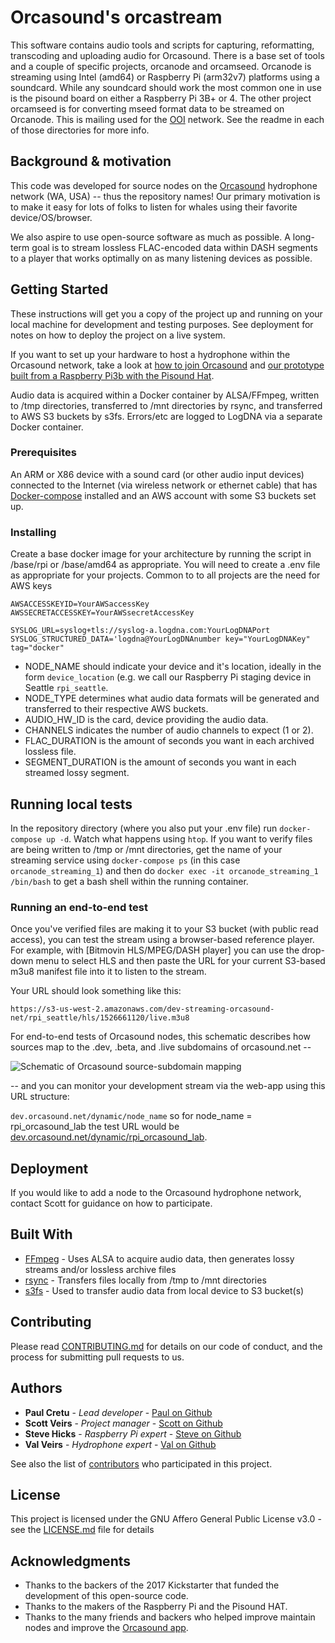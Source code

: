 # Orcasound's orcastream

This software contains audio tools and scripts for capturing, reformatting, transcoding and uploading audio for Orcasound.  There is a base set of tools and a couple of specific projects, orcanode and orcamseed.  Orcanode is streaming using Intel (amd64) or Raspberry Pi (arm32v7) platforms using a soundcard.  While any soundcard should work the most common one in use is the pisound board on either a Raspberry Pi 3B+ or 4.  The other project orcamseed is for converting mseed format data to be streamed on Orcanode.  This is mailing used for the [OOI](https://oceanobservatories.org/ "OOI") network.  See the readme in each of those directories for more info.

## Background & motivation

This code was developed for source nodes on the [Orcasound](http://orcasound.net) hydrophone network (WA, USA) -- thus the repository names! Our primary motivation is to make it easy for lots of folks to listen for whales using their favorite device/OS/browser. 

We also aspire to use open-source software as much as possible. A long-term goal is to stream lossless FLAC-encoded data within DASH segments to a player that works optimally on as many listening devices as possible.

## Getting Started

These instructions will get you a copy of the project up and running on your local machine for development and testing purposes. See deployment for notes on how to deploy the project on a live system.

If you want to set up your hardware to host a hydrophone within the Orcasound network, take a look at [how to join Orcasound](http://www.orcasound.net/join/) and [our prototype built from a Raspberry Pi3b with the Pisound Hat](http://www.orcasound.net/2018/04/27/orcasounds-new-live-audio-solution-from-hydrophone-to-headphone-with-a-raspberry-pi-computer-and-hls-dash-streaming-software/).

Audio data is acquired within a Docker container by ALSA/FFmpeg, written to /tmp directories, transferred to /mnt directories by rsync, and transferred to AWS S3 buckets by s3fs. Errors/etc are logged to LogDNA via a separate Docker container.

### Prerequisites

An ARM or X86 device with a sound card (or other audio input devices) connected to the Internet (via wireless network or ethernet cable) that has [Docker-compose](https://docs.docker.com/compose/install/) installed and an AWS account with some S3 buckets set up.

### Installing

Create a base docker image for your architecture by running the script in /base/rpi or /base/amd64 as appropriate.  You will need to create a .env file as appropriate for your projects.  Common to to all projects are the need for AWS keys

```
AWSACCESSKEYID=YourAWSaccessKey
AWSSECRETACCESSKEY=YourAWSsecretAccessKey
 
SYSLOG_URL=syslog+tls://syslog-a.logdna.com:YourLogDNAPort
SYSLOG_STRUCTURED_DATA='logdna@YourLogDNAnumber key="YourLogDNAKey" tag="docker"
```

* NODE_NAME should indicate your device and it's location, ideally in the form `device_location` (e.g. we call our Raspberry Pi staging device in Seattle `rpi_seattle`. 
* NODE_TYPE determines what audio data formats will be generated and transferred to their respective AWS buckets. 
* AUDIO_HW_ID is the card, device providing the audio data. 
* CHANNELS indicates the number of audio channels to expect (1 or 2). 
* FLAC_DURATION is the amount of seconds you want in each archived lossless file. 
* SEGMENT_DURATION is the amount of seconds you want in each streamed lossy segment.

## Running local tests

In the repository directory (where you also put your .env file) run `docker-compose up -d`. Watch what happens using `htop`. If you want to verify files are being written to /tmp or /mnt directories, get the name of your streaming service using `docker-compose ps` (in this case `orcanode_streaming_1`) and then do `docker exec -it orcanode_streaming_1 /bin/bash` to get a bash shell within the running container.

### Running an end-to-end test

Once you've verified files are making it to your S3 bucket (with public read access), you can test the stream using a browser-based reference player.  For example, with [Bitmovin HLS/MPEG/DASH player] you can use the drop-down menu to select HLS and then paste the URL for your current S3-based m3u8 manifest file into it to listen to the stream.

Your URL should look something like this:
```
https://s3-us-west-2.amazonaws.com/dev-streaming-orcasound-net/rpi_seattle/hls/1526661120/live.m3u8
```
For end-to-end tests of Orcasound nodes, this schematic describes how sources map to the .dev, .beta, and .live subdomains of orcasound.net --

![Schematic of Orcasound source-subdomain mapping](http://orcasound.net/img/orcasound-app/Orcasound-software-evolution-model.png "Orcasound software evolution model")

-- and you can monitor your development stream via the web-app using this URL structure:

```dev.orcasound.net/dynamic/node_name``` so for node_name = rpi_orcasound_lab the test URL would be [dev.orcasound.net/dynamic/rpi_orcasound_lab](http://dev.orcasound.net/dynamic/rpi_orcasound_lab).


## Deployment

If you would like to add a node to the Orcasound hydrophone network, contact Scott for guidance on how to participate.

## Built With

* [FFmpeg](https://www.ffmpeg.org/) - Uses ALSA to acquire audio data, then generates lossy streams and/or lossless archive files
* [rsync](https://rsync.samba.org/) - Transfers files locally from /tmp to /mnt directories
* [s3fs](https://github.com/s3fs-fuse/s3fs-fuse) - Used to transfer audio data from local device to S3 bucket(s)

## Contributing

Please read [CONTRIBUTING.md](https://github.com/orcasound/orcanode/blob/master/CONTRIBUTING) for details on our code of conduct, and the process for submitting pull requests to us.

## Authors

* **Paul Cretu** - *Lead developer* - [Paul on Github](https://github.com/paulcretu)
* **Scott Veirs** - *Project manager* - [Scott on Github](https://github.com/scottveirs)
* **Steve Hicks** - *Raspberry Pi expert* - [Steve on Github](https://github.com/mcshicks)
* **Val Veirs** - *Hydrophone expert* - [Val on Github](https://github.com/veirs)

See also the list of [contributors](https://github.com/your/project/contributors) who participated in this project.

## License

This project is licensed under the GNU Affero General Public License v3.0 - see the [LICENSE.md](LICENSE.md) file for details

## Acknowledgments

* Thanks to the backers of the 2017 Kickstarter that funded the development of this open-source code.
* Thanks to the makers of the Raspberry Pi and the Pisound HAT.
* Thanks to the many friends and backers who helped improve maintain nodes and improve the [Orcasound app](https://github.com/orcasound/orcasite).
